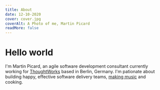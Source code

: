 ```yaml
---
title: About
date: 12-10-2020
cover: cover.jpg
coverAlt: A Photo of me, Martin Picard
readMore: false
---
```


# Hello world

I'm Martin Picard, an agile software development consultant currently working for [ThoughtWorks](https://thoughtworks.com) based in Berlin, Germany. I'm pationate about building happy, effective software delivery teams, [making music](https://soundcloud.com/martin_andre) and cooking.
